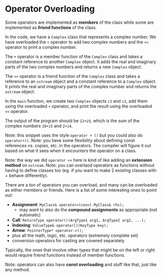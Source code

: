 # Operator Overloading

Some operators are implemented as __members__ of the class while some are implemented as __friend functions__ of the class.

In the code, we have a `Complex` class that represents a complex number. We have overloaded the `+` operator to add two complex numbers and the `<<` operator to print a complex number.

The `+` operator is a member function of the `Complex` class and takes a constant reference to another `Complex` object. It adds the real and imaginary parts of the two complex numbers and returns a new `Complex` object.

The `<<` operator is a friend function of the `Complex` class and takes a reference to an `ostream` object and a constant reference to a `Complex` object. It prints the real and imaginary parts of the complex number and returns the `ostream` object.

In the `main` function, we create two `Complex` objects `c1` and `c2`, add them using the overloaded `+` operator, and print the result using the overloaded `<<` operator.

The output of the program should be `12+i9`, which is the sum of the complex numbers `10+i5` and `2+i4`.

Note: this snippet uses the style `operator + ()` but you could also do `operator+()`.
Note: you have some flexibility about defining const references vs. copies, etc. in the operators.  The compiler will figure it out based on what it sees when it encounters the operator on a class.

Note: the way we did `operator <<` here is kind of like adding an __extension method__ on `ostream`.
Note: you can overlaod operators as functions without having to define classes too (eg. if you want to make 2 existing classes with + behave differently).

There are a ton of operators you can overload, and many can be overloaded as either members or friends.  Here is a list of some interesting ones to point out:
   - __Assignment__: `MyClass& operator=(const MyClass& rhs);`
      - may want to also do the __compound assignments__ as appropriate (not automatic)
   - __Call__: `ReturnType operator()(ArgType1 arg1, ArgType2 arg2, ...);`
   - __Indexing__: `ValueType& operator[](KeyType key);`
   - __Arrow__: `PointerType* operator->();`
   - plus all the math, logic, etc. operators (extremely complete set)
   - conversion operators for casting are covered separately

Typically, the ones that involve other types that might be on the left or right would require friend functions instead of member functions.

Note: operators can also have __const overloading__ and stuff like that, just like any method.
